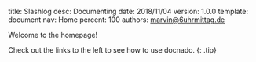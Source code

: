 title:      Slashlog
desc:       Documenting 
date:       2018/11/04
version:    1.0.0
template:   document
nav:        Home
percent:    100
authors:    marvin@6uhrmittag.de


Welcome to the homepage!

Check out the links to the left to see how to use docnado.
{: .tip}
